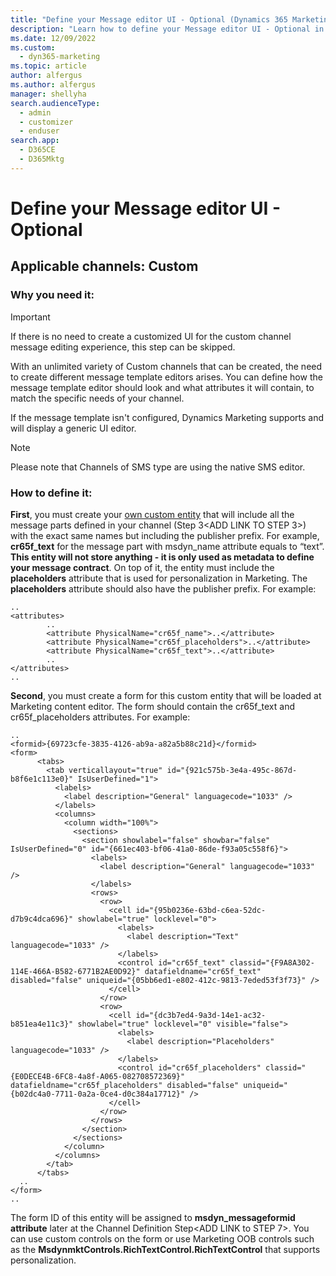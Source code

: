 ```yaml
---
title: "Define your Message editor UI - Optional (Dynamics 365 Marketing) | Microsoft Docs"
description: "Learn how to define your Message editor UI - Optional in Dynamics 365 Marketing."
ms.date: 12/09/2022
ms.custom: 
  - dyn365-marketing
ms.topic: article
author: alfergus
ms.author: alfergus
manager: shellyha
search.audienceType: 
  - admin
  - customizer
  - enduser
search.app: 
  - D365CE
  - D365Mktg
---
```

# Define your Message editor UI - Optional

## Applicable channels: Custom 

### Why you need it:

> [!IMPORTANT]
> If there is no need to create a customized UI for the custom channel message editing experience, this step can be skipped. 

With an unlimited variety of Custom channels that can be created, the need to create different message template editors arises. You can define how the message template editor should look and what attributes it will contain, to match the specific needs of your channel.

If the message template isn't configured, Dynamics Marketing supports and will display a generic UI editor. 

> [!NOTE]
> Please note that Channels of SMS type are using the native SMS editor. 

### How to define it:

**First**, you must create your [own custom entity](/dynamics365/customerengagement/on-premises/customize/create-entities) that will include all the message parts defined in your channel (Step 3<ADD LINK TO STEP 3>) with the exact same names but including the publisher prefix. For example, **cr65f_text** for the message part with msdyn_name attribute equals to “text”.  **This entity will not store anything - it is only used as metadata to define your message contract**. On top of it, the entity must include the **placeholders** attribute that is used for personalization in Marketing. The **placeholders** attribute should also have the publisher prefix. For example:

```
..
<attributes>
        ..
        <attribute PhysicalName="cr65f_name">..</attribute>
        <attribute PhysicalName="cr65f_placeholders">..</attribute>
        <attribute PhysicalName="cr65f_text">..</attribute>
        ..
</attributes>
..
```

**Second**, you must create a form for this custom entity that will be loaded at Marketing content editor. The form should contain the cr65f_text and cr65f_placeholders attributes. For example:

```
..
<formid>{69723cfe-3835-4126-ab9a-a82a5b88c21d}</formid>
<form>
      <tabs>
        <tab verticallayout="true" id="{921c575b-3e4a-495c-867d-b8f6e1c113e0}" IsUserDefined="1">
          <labels>
            <label description="General" languagecode="1033" />
          </labels>
          <columns>
            <column width="100%">
              <sections>
                <section showlabel="false" showbar="false" IsUserDefined="0" id="{661ec403-bf06-41a0-86de-f93a05c558f6}">
                  <labels>
                    <label description="General" languagecode="1033" />
                  </labels>
                  <rows>
                    <row>
                      <cell id="{95b0236e-63bd-c6ea-52dc-d7b9c4dca696}" showlabel="true" locklevel="0">
                        <labels>
                          <label description="Text" languagecode="1033" />
                        </labels>
                        <control id="cr65f_text" classid="{F9A8A302-114E-466A-B582-6771B2AE0D92}" datafieldname="cr65f_text" disabled="false" uniqueid="{05bb6ed1-e802-412c-9813-7eded53f3f73}" />
                      </cell>
                    </row>
                    <row>
                      <cell id="{dc3b7ed4-9a3d-14e1-ac32-b851ea4e11c3}" showlabel="true" locklevel="0" visible="false">
                        <labels>
                          <label description="Placeholders" languagecode="1033" />
                        </labels>
                        <control id="cr65f_placeholders" classid="{E0DECE4B-6FC8-4a8f-A065-082708572369}" datafieldname="cr65f_placeholders" disabled="false" uniqueid="{b02dc4a0-7711-0a2a-0ce4-d0c384a17712}" />
                      </cell>
                    </row>
                  </rows>
                </section>
              </sections>
            </column>
          </columns>
        </tab>
      </tabs>
  ..
</form>
.. 
```

The form ID of this entity will be assigned to **msdyn_messageformid attribute** later at the Channel Definition Step<ADD LINK to STEP 7>. 
You can use custom controls on the form or use Marketing OOB controls such as the **MsdynmktControls.RichTextControl.RichTextControl** that supports personalization.